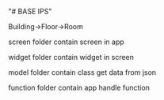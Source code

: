 "# BASE IPS" 

Building->Floor->Room


screen folder contain screen in app

widget folder contain widget in screen

model folder contain class get data from json

function folder contain app handle function
